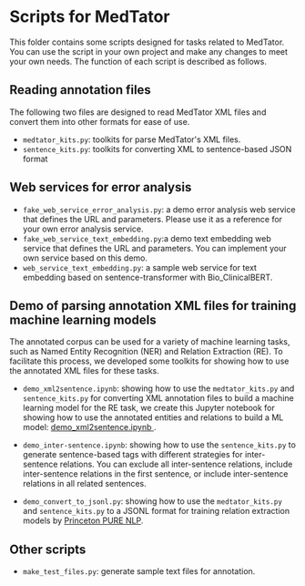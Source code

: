 # Scripts for MedTator

This folder contains some scripts designed for tasks related to MedTator. 
You can use the script in your own project and make any changes to meet your own needs.
The function of each script is described as follows.

## Reading annotation files

The following two files are designed to read MedTator XML files and convert them into other formats for ease of use.

- `medtator_kits.py`: toolkits for parse MedTator's XML files.
- `sentence_kits.py`: toolkits for converting XML to sentence-based JSON format

## Web services for error analysis

- `fake_web_service_error_analysis.py`: a demo error analysis web service that defines the URL and parameters. Please use it as a reference for your own error analysis service.
- `fake_web_service_text_embedding.py`:a demo text embedding web service that defines the URL and parameters. You can implement your own service based on this demo. 
- `web_service_text_embedding.py`: a sample web service for text embedding based on sentence-transformer with Bio_ClinicalBERT.

## Demo of parsing annotation XML files for training machine learning models

The annotated corpus can be used for a variety of machine learning tasks, such as Named Entity Recognition (NER) and Relation Extraction (RE). 
To facilitate this process, we developed some toolkits for showing how to use the annotated XML files for these tasks.

- `demo_xml2sentence.ipynb`: showing how to use the `medtator_kits.py` and `sentence_kits.py` for converting XML annotation files to build a machine learning model for the RE task, we create this Jupyter notebook for showing how to use the annotated entities and relations to build a ML model: [demo_xml2sentence.ipynb
](https://github.com/OHNLP/MedTator/blob/main/scripts/demo_xml2sentence.ipynb).


- `demo_inter-sentence.ipynb`: showing how to use the `sentence_kits.py` to generate sentence-based tags with different strategies for inter-sentence relations. You can exclude all inter-sentence relations, include inter-sentence relations in the first sentence, or include inter-sentence relations in all related sentences. 

- `demo_convert_to_jsonl.py`: showing how to use the `medtator_kits.py` and `sentence_kits.py` to a JSONL format for training relation extraction models by [Princeton PURE NLP](https://github.com/princeton-nlp/PURE).


## Other scripts

- `make_test_files.py`: generate sample text files for annotation.